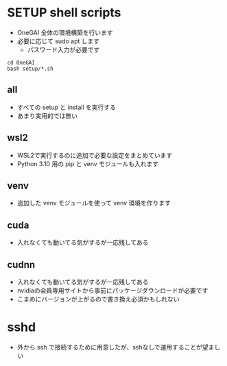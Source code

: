# SETUP shell scripts

- OneGAI 全体の環境構築を行います
- 必要に応じて sudo apt します
  - パスワード入力が必要です

```
cd OneGAI
bash setup/*.sh
```

## all

- すべての setup と install を実行する
- あまり実用的では無い

## wsl2

- WSL2で実行するのに追加で必要な設定をまとめています
- Python 3.10 用の pip と venv モジュールも入れます

## venv

- 追加した venv モジュールを使って venv 環境を作ります

## cuda

- 入れなくても動いてる気がするが一応残してある

## cudnn

- 入れなくても動いてる気がするが一応残してある
- nvidiaの会員専用サイトから事前にパッケージダウンロードが必要です
- こまめにバージョンが上がるので書き換え必須かもしれない

# sshd

- 外から ssh で接続するために用意したが、sshなしで運用することが望ましい
